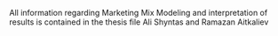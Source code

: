 All information regarding Marketing Mix Modeling and interpretation of results is contained in the thesis file Ali Shyntas and Ramazan Aitkaliev
